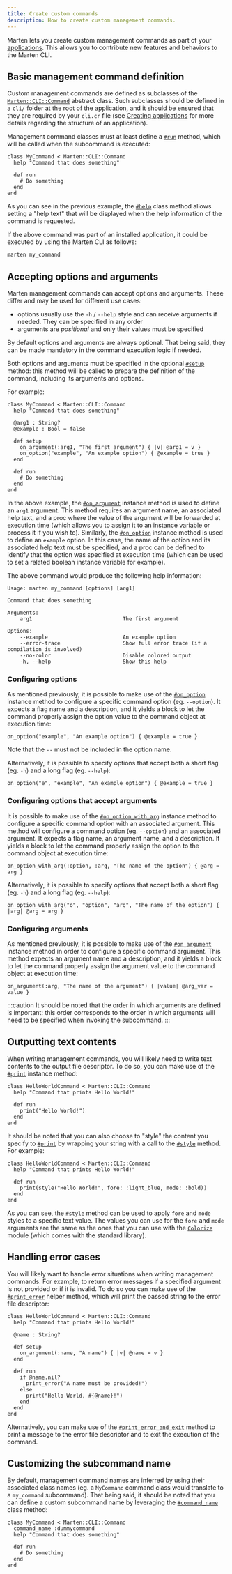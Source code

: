 ```yaml
---
title: Create custom commands
description: How to create custom management commands.
---
```


Marten lets you create custom management commands as part of your [applications](../applications.md). This allows you to contribute new features and behaviors to the Marten CLI.

## Basic management command definition

Custom management commands are defined as subclasses of the [`Marten::CLI::Command`](pathname:///api/0.1/Marten/CLI/Manage/Command/Base.html) abstract class. Such subclasses should be defined in a `cli/` folder at the root of the application, and it should be ensured that they are required by your `cli.cr` file (see [Creating applications](../applications.md#creating-applications) for more details regarding the structure of an application).

Management command classes must at least define a [`#run`](pathname:///api/0.1/Marten/CLI/Manage/Command/Base.html#run-instance-method) method, which will be called when the subcommand is executed:

```crystal
class MyCommand < Marten::CLI::Command
  help "Command that does something"

  def run
    # Do something
  end
end
```

As you can see in the previous example, the [`#help`](pathname:///api/0.1/Marten/CLI/Manage/Command/Base.html#help(help%3AString)-class-method) class method allows setting a "help text" that will be displayed when the help information of the command is requested.

If the above command was part of an installed application, it could be executed by using the Marten CLI as follows:

```bash
marten my_command
```

## Accepting options and arguments

Marten management commands can accept options and arguments. These differ and may be used for different use cases:

* options usually use the `-h` / `--help` style and can receive arguments if needed. They can be specified in any order
* arguments are _positional_ and only their values must be specified

By default options and arguments are always optional. That being said, they can be made mandatory in the command execution logic if needed.

Both options and arguments must be specified in the optional [`#setup`](pathname:///api/0.1/Marten/CLI/Manage/Command/Base.html#setup-instance-method) method: this method will be called to prepare the definition of the command, including its arguments and options.

For example:

```crystal
class MyCommand < Marten::CLI::Command
  help "Command that does something"

  @arg1 : String?
  @example : Bool = false

  def setup
    on_argument(:arg1, "The first argument") { |v| @arg1 = v }
    on_option("example", "An example option") { @example = true }
  end

  def run
    # Do something
  end
end
```

In the above example, the [`#on_argument`](pathname:///api/0.1/Marten/CLI/Manage/Command/Base.html#on_argument(name%3AString|Symbol%2Cdescription%3AString%2C%26block%3AString->)-instance-method) instance method is used to define an `arg1` argument. This method requires an argument name, an associated help text, and a proc where the value of the argument will be forwarded at execution time (which allows you to assign it to an instance variable or process it if you wish to). Similarly, the [`#on_option`](pathname:///api/0.1/Marten/CLI/Manage/Command/Base.html#on_option(flag%3AString|Symbol%2Cdescription%3AString%2C%26block%3AString->)-instance-method) instance method is used to define an `example` option.  In this case, the name of the option and its associated help text must be specified, and a proc can be defined to identify that the option was specified at execution time (which can be used to set a related boolean instance variable for example).

The above command would produce the following help information:

```
Usage: marten my_command [options] [arg1]

Command that does something

Arguments:
    arg1                             The first argument

Options:
    --example                        An example option
    --error-trace                    Show full error trace (if a compilation is involved)
    --no-color                       Disable colored output
    -h, --help                       Show this help
```

### Configuring options

As mentioned previously, it is possible to make use of the [`#on_option`](pathname:///api/0.1/Marten/CLI/Manage/Command/Base.html#on_option(flag%3AString|Symbol%2Cdescription%3AString%2C%26block%3AString->)-instance-method) instance method to configure a specific command option (eg. `--option`). It expects a flag name and a description, and it yields a block to let the command properly assign the option value to the command object at execution time:

```crystal
on_option("example", "An example option") { @example = true }
```

Note that the `--` must not be included in the option name.

Alternatively, it is possible to specify options that accept both a short flag (eg. `-h`) and a long flag (eg. `--help`):

```crystal
on_option("e", "example", "An example option") { @example = true }
```

### Configuring options that accept arguments

It is possible to make use of the [`#on_option_with_arg`](pathname:///api/0.1/Marten/CLI/Manage/Command/Base.html#on_option_with_arg(flag%3AString|Symbol%2Carg%3AString|Symbol%2Cdescription%3AString%2C%26block%3AString->)-instance-method) instance method to configure a specific command option with an associated argument. This method will configure a command option (eg. `--option`) and an associated argument. It expects a flag name, an argument name, and a description. It yields a block to let the command properly assign the option to the command object at execution time:

```crystal
on_option_with_arg(:option, :arg, "The name of the option") { @arg = arg }
```

Alternatively, it is possible to specify options that accept both a short flag (eg. `-h`) and a long flag (eg. `--help`):

```crystal
on_option_with_arg("o", "option", "arg", "The name of the option") { |arg| @arg = arg }
```

### Configuring arguments

As mentioned previously, it is possible to make use of the [`#on_argument`](pathname:///api/0.1/Marten/CLI/Manage/Command/Base.html#on_argument(name%3AString|Symbol%2Cdescription%3AString%2C%26block%3AString->)-instance-method) instance method in order to configure a specific command argument. This method expects an argument name and a description, and it yields a block to let the command properly assign the argument value to the command object at execution time:

```crystal
on_argument(:arg, "The name of the argument") { |value| @arg_var = value }
```

:::caution
It should be noted that the order in which arguments are defined is important: this order corresponds to the order in which arguments will need to be specified when invoking the subcommand.
:::

## Outputting text contents

When writing management commands, you will likely need to write text contents to the output file descriptor. To do so, you can make use of the [`#print`](pathname:///api/0.1/Marten/CLI/Manage/Command/Base.html#print(msg%2Cending%3D"\n")-instance-method) instance method:

```crystal
class HelloWorldCommand < Marten::CLI::Command
  help "Command that prints Hello World!"

  def run
    print("Hello World!")
  end
end
```

It should be noted that you can also choose to "style" the content you specify to [`#print`](pathname:///api/0.1/Marten/CLI/Manage/Command/Base.html#print(msg%2Cending%3D"\n")-instance-method) by wrapping your string with a call to the [`#style`](pathname:///api/0.1/Marten/CLI/Manage/Command/Base.html#style(msg%2Cfore%3Dnil%2Cmode%3Dnil)-instance-method) method. For example:

```crystal
class HelloWorldCommand < Marten::CLI::Command
  help "Command that prints Hello World!"

  def run
    print(style("Hello World!", fore: :light_blue, mode: :bold))
  end
end
```

As you can see, the [`#style`](pathname:///api/0.1/Marten/CLI/Manage/Command/Base.html#style(msg%2Cfore%3Dnil%2Cmode%3Dnil)-instance-method) method can be used to apply `fore` and `mode` styles to a specific text value. The values you can use for the `fore` and `mode` arguments are the same as the ones that you can use with the [`Colorize`](https://crystal-lang.org/api/Colorize.html) module (which comes with the standard library).

## Handling error cases

You will likely want to handle error situations when writing management commands. For example, to return error messages if a specified argument is not provided or if it is invalid. To do so you can make use of the [`#print_error`](pathname:///api/0.1/Marten/CLI/Manage/Command/Base.html#print_error(msg)-instance-method) helper method, which will print the passed string to the error file descriptor:

```crystal
class HelloWorldCommand < Marten::CLI::Command
  help "Command that prints Hello World!"

  @name : String?

  def setup
    on_argument(:name, "A name") { |v| @name = v }
  end

  def run
    if @name.nil?
      print_error("A name must be provided!")
    else
      print("Hello World, #{@name}!")
    end
  end
end
```

Alternatively, you can make use of the [`#print_error_and_exit`](pathname:///api/0.1/Marten/CLI/Manage/Command/Base.html#print_error_and_exit(msg%2Cexit_code%3D1)-instance-method) method to print a message to the error file descriptor and to exit the execution of the command.

## Customizing the subcommand name

By default, management command names are inferred by using their associated class names (eg. a `MyCommand` command class would translate to a `my_command` subcommand). That being said, it should be noted that you can define a custom subcommand name by leveraging the [`#command_name`](pathname:///api/0.1/Marten/CLI/Manage/Command/Base.html#command_name(name%3AString|Symbol)-class-method) class method:

```crystal
class MyCommand < Marten::CLI::Command
  command_name :dummycommand
  help "Command that does something"

  def run
    # Do something
  end
end
```
